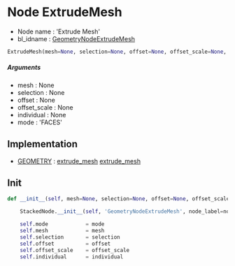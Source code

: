 # Node ExtrudeMesh

- Node name : 'Extrude Mesh'
- bl_idname : [GeometryNodeExtrudeMesh](https://docs.blender.org/api/current/bpy.types.GeometryNodeExtrudeMesh.html)


``` python
ExtrudeMesh(mesh=None, selection=None, offset=None, offset_scale=None, individual=None, mode='FACES', node_label=None, node_color=None)
```
##### Arguments

- mesh : None
- selection : None
- offset : None
- offset_scale : None
- individual : None
- mode : 'FACES'

## Implementation

- [GEOMETRY](/docs/GeoNodes/socket_GEOMETRY.md) : [extrude_mesh](/docs/GeoNodes/socket_GEOMETRY.md#extrude_mesh) [extrude_mesh](/docs/GeoNodes/socket_GEOMETRY.md#extrude_mesh)

## Init

``` python
def __init__(self, mesh=None, selection=None, offset=None, offset_scale=None, individual=None, mode='FACES', node_label=None, node_color=None):

    StackedNode.__init__(self, 'GeometryNodeExtrudeMesh', node_label=node_label, node_color=node_color)

    self.mode            = mode
    self.mesh            = mesh
    self.selection       = selection
    self.offset          = offset
    self.offset_scale    = offset_scale
    self.individual      = individual
```
